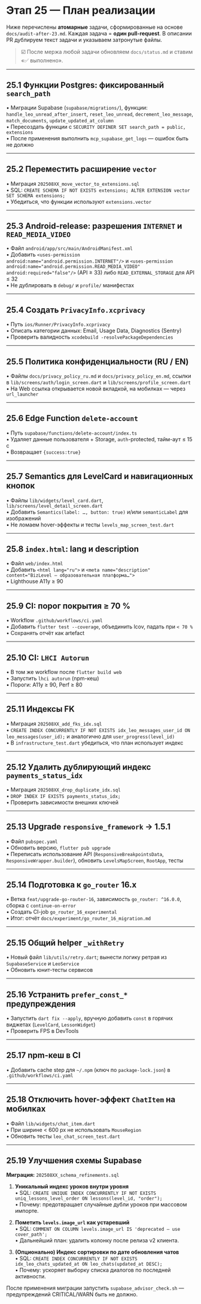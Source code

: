 # Этап 25 — План реализации

Ниже перечислены **атомарные** задачи, сформированные на основе `docs/audit-after-23.md`. Каждая задача = **один pull-request**. В описании PR дублируем текст задачи и указываем затронутые файлы.

> ☑️ После мержа любой задачи обновляем `docs/status.md` и ставим «✅ выполнено».

---

## 25.1 Функции Postgres: фиксированный `search_path`
• Миграции Supabase (`supabase/migrations/`), функции: `handle_leo_unread_after_insert`, `reset_leo_unread`, `decrement_leo_message`, `match_documents`, `update_updated_at_column`  
• Пересоздать функции с `SECURITY DEFINER SET search_path = public, extensions`  
• После применения выполнить `mcp_supabase_get_logs` — ошибок быть не должно

---

## 25.2 Переместить расширение `vector`
• Миграция `202508XX_move_vector_to_extensions.sql`  
• SQL: `CREATE SCHEMA IF NOT EXISTS extensions; ALTER EXTENSION vector SET SCHEMA extensions;`  
• Убедиться, что функции используют `extensions.vector`

---

## 25.3 Android-release: разрешения `INTERNET` и `READ_MEDIA_VIDEO`
• Файл `android/app/src/main/AndroidManifest.xml`  
• Добавить `<uses-permission android:name="android.permission.INTERNET"/>` и `<uses-permission android:name="android.permission.READ_MEDIA_VIDEO" android:required="false"/>` (API ≥ 33) либо `READ_EXTERNAL_STORAGE` для API ≤ 32  
• Не дублировать в `debug/` и `profile/` манифестах

---

## 25.4 Создать `PrivacyInfo.xcprivacy`
• Путь `ios/Runner/PrivacyInfo.xcprivacy`  
• Описать категории данных: Email, Usage Data, Diagnostics (Sentry)  
• Проверить валидность `xcodebuild -resolvePackageDependencies`

---

## 25.5 Политика конфиденциальности (RU / EN)
• Файлы `docs/privacy_policy_ru.md` и `docs/privacy_policy_en.md`, ссылки в `lib/screens/auth/login_screen.dart` и `lib/screens/profile_screen.dart`  
• На Web ссылка открывается новой вкладкой, на мобилках — через `url_launcher`

---

## 25.6 Edge Function `delete-account`
• Путь `supabase/functions/delete-account/index.ts`  
• Удаляет данные пользователя + Storage, `auth`-protected, тайм-аут ≤ 15 с  
• Возвращает `{success:true}`

---

## 25.7 Semantics для LevelCard и навигационных кнопок
• Файлы `lib/widgets/level_card.dart`, `lib/screens/level_detail_screen.dart`  
• Добавить `Semantics(label: …, button: true)` и/или `semanticLabel` для изображений  
• Не ломаем hover-эффекты и тесты `levels_map_screen_test.dart`

---

## 25.8 `index.html`: lang и description
• Файл `web/index.html`  
• Добавить `<html lang="ru">` и `<meta name="description" content="BizLevel – образовательная платформа…">`  
• Lighthouse A11y ≥ 90

---

## 25.9 CI: порог покрытия ≥ 70 %
• Workflow `.github/workflows/ci.yaml`  
• Добавить `flutter test --coverage`, объединить lcov, падать при `< 70 %`  
• Сохранять отчёт как artefact

---

## 25.10 CI: `LHCI Autorun`
• В том же workflow после `flutter build web`  
• Запустить `lhci autorun` (npm-кеш)  
• Пороги: A11y ≥ 90, Perf ≥ 80

---

## 25.11 Индексы FK
• Миграция `202508XX_add_fks_idx.sql`  
• `CREATE INDEX CONCURRENTLY IF NOT EXISTS idx_leo_messages_user_id ON leo_messages(user_id);` и аналогично для `user_progress(level_id)`  
• В `infrastructure_test.dart` убедиться, что план использует индекс

---

## 25.12 Удалить дублирующий индекс `payments_status_idx`
• Миграция `202508XX_drop_duplicate_idx.sql`  
• `DROP INDEX IF EXISTS payments_status_idx;`  
• Проверить зависимости внешних ключей

---

## 25.13 Upgrade `responsive_framework` → 1.5.1
• Файл `pubspec.yaml`  
• Обновить версию, `flutter pub upgrade`  
• Переписать использование API (`ResponsiveBreakpointsData`, `ResponsiveWrapper.builder`), обновить `LevelsMapScreen`, `RootApp`, тесты

---

## 25.14 Подготовка к `go_router` 16.x
• Ветка `feat/upgrade-go-router-16`, зависимость `go_router: ^16.0.0`, сборка с `continue-on-error`  
• Создать CI-job `go_router_16_experimental`  
• Итог: отчёт `docs/experiment/go_router_16_migration.md`

---

## 25.15 Общий helper `_withRetry`
• Новый файл `lib/utils/retry.dart`; вынести логику ретрая из `SupabaseService` и `LeoService`  
• Обновить юнит-тесты сервисов

---

## 25.16 Устранить `prefer_const_*` предупреждения
• Запустить `dart fix --apply`, вручную добавить `const` в горячих виджетах (`LevelCard`, `LessonWidget`)  
• Проверить FPS в DevTools

---

## 25.17 npm-кеш в CI
• Добавить cache step для `~/.npm` (ключ по `package-lock.json`) в `.github/workflows/ci.yaml`

---

## 25.18 Отключить hover-эффект `ChatItem` на мобилках
• Файл `lib/widgets/chat_item.dart`  
• При ширине < 600 px не использовать `MouseRegion`  
• Обновить тесты `leo_chat_screen_test.dart`

---

## 25.19 Улучшения схемы Supabase
**Миграция:** `202508XX_schema_refinements.sql`

1. **Уникальный индекс уроков внутри уровня**  
   • SQL: `CREATE UNIQUE INDEX CONCURRENTLY IF NOT EXISTS uniq_lessons_level_order ON lessons(level_id, "order");`  
   • Почему: предотвращает случайные дубли уроков при массовом импорте.

2. **Пометить `levels.image_url` как устаревший**  
   • SQL: `COMMENT ON COLUMN levels.image_url IS 'deprecated – use cover_path';`  
   • Дальнейший план: удалить колонку после релиза v2 клиента.

3. **(Опционально) Индекс сортировки по дате обновления чатов**  
   • SQL: `CREATE INDEX CONCURRENTLY IF NOT EXISTS idx_leo_chats_updated_at ON leo_chats(updated_at DESC);`  
   • Почему: ускоряет выборку списка диалогов по последней активности.

После применения миграции запустить `supabase_advisor_check.sh` — предупреждений CRITICAL/WARN быть не должно.


